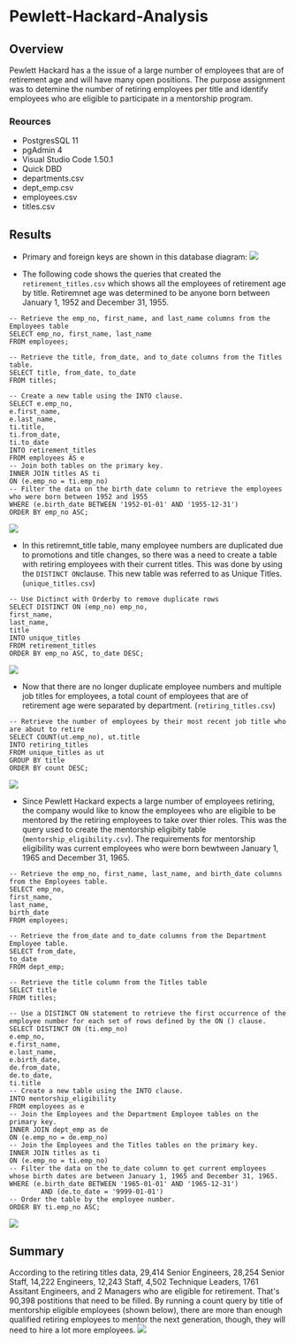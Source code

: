 # Pewlett-Hackard-Analysis
## Overview
Pewlett Hackard has a the issue of a large number of employees that are of retirement age and will have many open positions. The purpose assignment was to detemine the number of retiring employees per title and identify employees who are eligible to participate in a mentorship program. 

### Reources
* PostgresSQL 11
* pgAdmin 4
* Visual Studio Code 1.50.1
* Quick DBD
* departments.csv
* dept_emp.csv
* employees.csv
* titles.csv

## Results
* Primary and foreign keys are shown in this database diagram:
![](https://github.com/jaredcclarke/Pewlett-Hackard-Analysis/blob/main/EmployeeDB.png)

* The following code shows the queries that created the `retirement_titles.csv`
which shows all the employees of retirement age by title. Retiremnet age was determined to be anyone born between January 1, 1952 and December 31, 1955.
```
-- Retrieve the emp_no, first_name, and last_name columns from the Employees table
SELECT emp_no, first_name, last_name
FROM employees;

-- Retrieve the title, from_date, and to_date columns from the Titles table.
SELECT title, from_date, to_date
FROM titles;

-- Create a new table using the INTO clause.
SELECT e.emp_no, 
e.first_name, 
e.last_name,
ti.title,
ti.from_date,
ti.to_date
INTO retirement_titles
FROM employees AS e
-- Join both tables on the primary key.
INNER JOIN titles AS ti
ON (e.emp_no = ti.emp_no)
-- Filter the data on the birth_date column to retrieve the employees who were born between 1952 and 1955
WHERE (e.birth_date BETWEEN '1952-01-01' AND '1955-12-31')
ORDER BY emp_no ASC;
```
![](https://github.com/jaredcclarke/Pewlett-Hackard-Analysis/blob/main/Resources/retirement_titles.png)

* In this retiremnt_title table, many employee numbers are duplicated due to promotions and title changes, so there was a need to create a table with retiring employees with their current titles. This was done by using the `DISTINCT ON`clause. This new table was referred to as Unique Titles. (`unique_titles.csv`)
```
-- Use Dictinct with Orderby to remove duplicate rows
SELECT DISTINCT ON (emp_no) emp_no,
first_name,
last_name, 
title
INTO unique_titles
FROM retirement_titles
ORDER BY emp_no ASC, to_date DESC; 
```
![](https://github.com/jaredcclarke/Pewlett-Hackard-Analysis/blob/main/Resources/unique_titles.png)

* Now that there are no longer duplicate employee numbers and multiple job titles for employees, a total count of employees that are of retirement age were separated by department. (`retiring_titles.csv`)
```
-- Retrieve the number of employees by their most recent job title who are about to retire
SELECT COUNT(ut.emp_no), ut.title
INTO retiring_titles
FROM unique_titles as ut
GROUP BY title
ORDER BY count DESC;
```

![](https://github.com/jaredcclarke/Pewlett-Hackard-Analysis/blob/main/Resources/retiring_titles.png)

* Since Pewlett Hackard expects a large number of employees retiring, the company would like to know the employees who are eligible to be mentored by the retiring employees to take over thier roles. This was the query used to create the mentorship eligibity table (`mentorship_eligibility.csv`). The requirements for mentorship eligibility was current employees who were born bewtween January 1, 1965 and December 31, 1965. 
```
-- Retrieve the emp_no, first_name, last_name, and birth_date columns from the Employees table.
SELECT emp_no,
first_name,
last_name,
birth_date
FROM employees;

-- Retrieve the from_date and to_date columns from the Department Employee table.
SELECT from_date,
to_date 
FROM dept_emp;

-- Retrieve the title column from the Titles table
SELECT title
FROM titles;

-- Use a DISTINCT ON statement to retrieve the first occurrence of the employee number for each set of rows defined by the ON () clause.
SELECT DISTINCT ON (ti.emp_no) 
e.emp_no, 
e.first_name, 
e.last_name,
e.birth_date,
de.from_date,
de.to_date,
ti.title
-- Create a new table using the INTO clause.
INTO mentorship_eligibility
FROM employees as e
-- Join the Employees and the Department Employee tables on the primary key.
INNER JOIN dept_emp as de
ON (e.emp_no = de.emp_no)
-- Join the Employees and the Titles tables on the primary key.
INNER JOIN titles as ti
ON (e.emp_no = ti.emp_no)
-- Filter the data on the to_date column to get current employees whose birth dates are between January 1, 1965 and December 31, 1965.
WHERE (e.birth_date BETWEEN '1965-01-01' AND '1965-12-31')
		AND (de.to_date = '9999-01-01')
-- Order the table by the employee number.
ORDER BY ti.emp_no ASC;
```
![](https://github.com/jaredcclarke/Pewlett-Hackard-Analysis/blob/main/Resources/mentorship_eligibility.png)

## Summary
According to the retiring titles data, 29,414 Senior Engineers, 28,254 Senior Staff, 14,222 Engineers, 12,243 Staff, 4,502 Technique Leaders, 1761 Assitant Engineers, and 2 Managers who are eligible for retirement. That's 90,398 postitions that need to be filled.
By running a count query by title of mentorship eligible employees (shown below), there are more than enough qualified retiring employees to mentor the next generation, though, they will need to hire a lot more employees.
![](https://github.com/jaredcclarke/Pewlett-Hackard-Analysis/blob/main/Resources/mentorship_eligibility_count.png)


